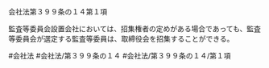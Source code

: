 会社法第３９９条の１４第１項

監査等委員会設置会社においては、招集権者の定めがある場合であっても、監査等委員会が選定する監査等委員は、取締役会を招集することができる。

#会社法
#会社法/第３９９条の１４
#会社法/第３９９条の１４/第１項

